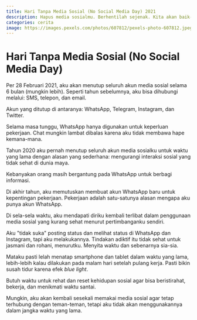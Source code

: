 ```yaml
---
title: Hari Tanpa Media Sosial (No Social Media Day) 2021
description: Hapus media sosialmu. Berhentilah sejenak. Kita akan baik-baik saja tanpa media sosial.
categories: cerita
image: https://images.pexels.com/photos/607812/pexels-photo-607812.jpeg?auto=compress&cs=tinysrgb&h=128
---
```

# Hari Tanpa Media Sosial (No Social Media Day)

Per 28 Februari 2021, aku akan menutup seluruh akun media sosial selama 6 bulan (mungkin lebih). Seperti tahun sebelumnya, aku bisa dihubungi melalui: SMS, telepon, dan email.

Akun yang ditutup di antaranya: WhatsApp, Telegram, Instagram, dan Twitter.

Selama masa tunggu, WhatsApp hanya digunakan untuk keperluan pekerjaan. Chat mungkin lambat dibalas karena aku tidak membawa hape kemana-mana.

Tahun 2020 aku pernah menutup seluruh akun media sosialku untuk waktu yang lama dengan alasan yang sederhana: mengurangi interaksi sosial yang tidak sehat di dunia maya.

Kebanyakan orang masih bergantung pada WhatsApp untuk berbagi informasi.

Di akhir tahun, aku memutuskan membuat akun WhatsApp baru untuk kepentingan pekerjaan. Pekerjaan adalah satu-satunya alasan mengapa aku punya akun WhatsApp.

Di sela-sela waktu, aku mendapati diriku kembali terlibat dalam penggunaan media sosial yang kurang sehat menurut pertimbanganku sendiri.

Aku "tidak suka" posting status dan melihat status di WhatsApp dan Instagram, tapi aku melakukannya. Tindakan adiktif itu tidak sehat untuk jasmani dan rohani, menurutku. Menyita waktu dan sebenarnya sia-sia.

Mataku pasti lelah menatap smartphone dan tablet dalam waktu yang lama, lebih-lebih kalau dilakukan pada malam hari setelah pulang kerja. Pasti bikin susah tidur karena efek _blue light_.

Butuh waktu untuk rehat dan reset kehidupan sosial agar bisa beristirahat, bekerja, dan menikmati waktu santai.

Mungkin, aku akan kembali sesekali memakai media sosial agar tetap terhubung dengan teman-teman, tetapi aku tidak akan menggunakannya dalam jangka waktu yang lama.
